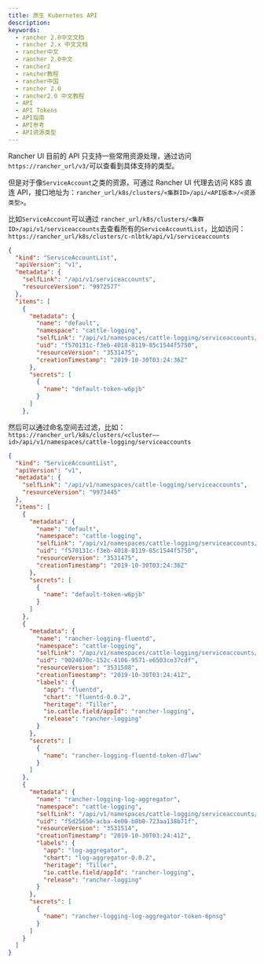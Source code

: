 ```yaml
---
title: 原生 Kubernetes API
description:
keywords:
  - rancher 2.0中文文档
  - rancher 2.x 中文文档
  - rancher中文
  - rancher 2.0中文
  - rancher2
  - rancher教程
  - rancher中国
  - rancher 2.0
  - rancher2.0 中文教程
  - API
  - API Tokens
  - API指南
  - API参考
  - API资源类型
---
```


Rancher UI 目前的 API 只支持一些常用资源处理，通过访问`https://rancher_url/v3/`可以查看到具体支持的类型。

但是对于像`ServiceAccount`之类的资源，可通过 Rancher UI 代理去访问 K8S 直连 API，接口地址为：`rancher_url/k8s/clusters/<集群ID>/api/<API版本>/<资源类型>`。

比如`ServiceAccount`可以通过 `rancher_url/k8s/clusters/<集群ID>/api/v1/serviceaccounts`去查看所有的`ServiceAccountList`，比如访问：`https://rancher_url/k8s/clusters/c-nlbtk/api/v1/serviceaccounts`

```json
{
  "kind": "ServiceAccountList",
  "apiVersion": "v1",
  "metadata": {
    "selfLink": "/api/v1/serviceaccounts",
    "resourceVersion": "9972577"
  },
  "items": [
    {
      "metadata": {
        "name": "default",
        "namespace": "cattle-logging",
        "selfLink": "/api/v1/namespaces/cattle-logging/serviceaccounts/default",
        "uid": "f570131c-f3eb-4018-8119-85c1544f5750",
        "resourceVersion": "3531475",
        "creationTimestamp": "2019-10-30T03:24:36Z"
      },
      "secrets": [
        {
          "name": "default-token-w6pjb"
        }
      ]
    },
```

然后可以通过命名空间去过滤，比如：`https://rancher_url/k8s/clusters/<cluster——id>/api/v1/namespaces/cattle-logging/serviceaccounts`

```json
{
  "kind": "ServiceAccountList",
  "apiVersion": "v1",
  "metadata": {
    "selfLink": "/api/v1/namespaces/cattle-logging/serviceaccounts",
    "resourceVersion": "9973445"
  },
  "items": [
    {
      "metadata": {
        "name": "default",
        "namespace": "cattle-logging",
        "selfLink": "/api/v1/namespaces/cattle-logging/serviceaccounts/default",
        "uid": "f570131c-f3eb-4018-8119-85c1544f5750",
        "resourceVersion": "3531475",
        "creationTimestamp": "2019-10-30T03:24:36Z"
      },
      "secrets": [
        {
          "name": "default-token-w6pjb"
        }
      ]
    },
    {
      "metadata": {
        "name": "rancher-logging-fluentd",
        "namespace": "cattle-logging",
        "selfLink": "/api/v1/namespaces/cattle-logging/serviceaccounts/rancher-logging-fluentd",
        "uid": "9024070c-152c-4106-9571-e6503ce37cdf",
        "resourceVersion": "3531508",
        "creationTimestamp": "2019-10-30T03:24:41Z",
        "labels": {
          "app": "fluentd",
          "chart": "fluentd-0.0.2",
          "heritage": "Tiller",
          "io.cattle.field/appId": "rancher-logging",
          "release": "rancher-logging"
        }
      },
      "secrets": [
        {
          "name": "rancher-logging-fluentd-token-d7lww"
        }
      ]
    },
    {
      "metadata": {
        "name": "rancher-logging-log-aggregator",
        "namespace": "cattle-logging",
        "selfLink": "/api/v1/namespaces/cattle-logging/serviceaccounts/rancher-logging-log-aggregator",
        "uid": "f5d25650-acba-4e00-b0b0-723aa138b71f",
        "resourceVersion": "3531514",
        "creationTimestamp": "2019-10-30T03:24:41Z",
        "labels": {
          "app": "log-aggregator",
          "chart": "log-aggregator-0.0.2",
          "heritage": "Tiller",
          "io.cattle.field/appId": "rancher-logging",
          "release": "rancher-logging"
        }
      },
      "secrets": [
        {
          "name": "rancher-logging-log-aggregator-token-6pnsg"
        }
      ]
    }
  ]
}
```
